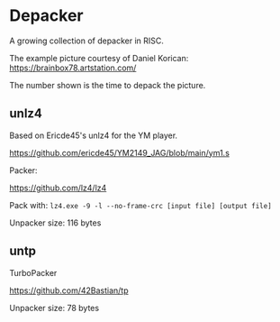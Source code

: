 # Depacker

A growing collection of depacker in RISC.

The example picture courtesy of Daniel Korican:
https://brainbox78.artstation.com/

The number shown is the time to depack the picture.

## unlz4

Based on Ericde45's unlz4 for the YM player.

https://github.com/ericde45/YM2149_JAG/blob/main/ym1.s

Packer:

https://github.com/lz4/lz4

Pack with: `lz4.exe -9 -l --no-frame-crc [input file] [output file] `

Unpacker size: 116 bytes

## untp

TurboPacker

https://github.com/42Bastian/tp

Unpacker size: 78 bytes

